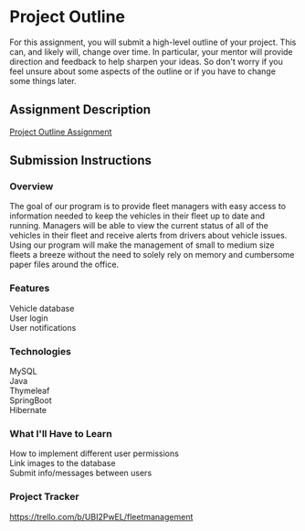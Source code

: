 # Project Outline
For this assignment, you will submit a high-level outline of your project. This can, and likely will, change over time. In particular, your mentor will provide direction and feedback to help sharpen your ideas. So don't worry if you feel unsure about some aspects of the outline or if you have to change some things later.

## Assignment Description
[Project Outline Assignment](https://education.launchcode.org/liftoff/modules/assignments/project-outline)

## Submission Instructions

### Overview
The goal of our program is to provide fleet managers with easy access to information needed to keep the vehicles in their fleet up to date and running. Managers will be able to view the current status of all of the vehicles in their fleet and receive alerts from drivers about vehicle issues. Using our program will make the management of small to medium size fleets a breeze without the need to solely rely on memory and cumbersome paper files around the office.
### Features
Vehicle database <br>
User login <br>
User notifications
### Technologies
MySQL <br>
Java<br>
Thymeleaf<br>
SpringBoot<br>
Hibernate

### What I'll Have to Learn
How to implement different user permissions<br>
Link images to the database<br>
Submit info/messages between users
### Project Tracker
https://trello.com/b/UBI2PwEL/fleetmanagement
